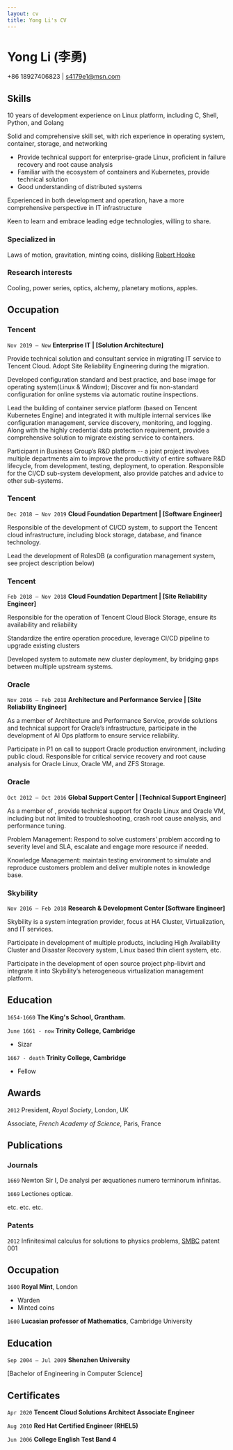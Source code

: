 ```yaml
---
layout: cv
title: Yong Li's CV
---
```

# Yong Li (李勇)

<div id="webaddress">
+86 18927406823 | <a href="s4179e1@msn.com">s4179e1@msn.com</a>
</div>


## Skills

10 years of development experience on Linux platform, including C, Shell, Python, and Golang

Solid and comprehensive skill set, with rich experience in operating system, container, storage, and networking

  - Provide technical support for enterprise-grade Linux, proficient in failure recovery and root cause analysis
  - Familiar with the ecosystem of containers and Kubernetes, provide technical solution
  - Good understanding of distributed systems

Experienced in both development and operation, have a more comprehensive perspective in IT infrastructure

Keen to learn and embrace leading edge technologies, willing to share.


### Specialized in

Laws of motion, gravitation, minting coins, disliking [Robert Hooke](http://en.wikipedia.org/wiki/Robert_Hooke)


### Research interests

Cooling, power series, optics, alchemy, planetary motions, apples.

## Occupation

### Tencent
`Nov 2019 – Now` **Enterprise IT | [Solution Architecture]**

Provide technical solution and consultant service in migrating IT service to Tencent Cloud. Adopt Site Reliability Engineering during the migration.

Developed configuration standard and best practice, and base image for operating system(Linux & Window); Discover and fix non-standard configuration for online systems via automatic routine inspections. 

Lead the building of container service platform (based on Tencent Kubernetes Engine) and integrated it with multiple internal services like configuration management, service discovery, monitoring, and logging. Along with the highly credential data protection requirement, provide a comprehensive solution to migrate existing service to containers.

Participant in Business Group’s R&D platform -- a joint project involves multiple departments aim to improve the productivity of entire software R&D lifecycle, from development, testing, deployment, to operation. Responsible for the CI/CD sub-system development, also provide patches and advice to other sub-systems. 

### Tencent
`Dec 2018 – Nov 2019` **Cloud Foundation Department | [Software Engineer]**

Responsible of the development of CI/CD system, to support the Tencent cloud infrastructure, including block storage, database, and finance technology.

Lead the development of RolesDB (a configuration management system, see project description below)

### Tencent
`Feb 2018 – Nov 2018`  **Cloud Foundation Department | [Site Reliability Engineer]**

Responsible for the operation of Tencent Cloud Block Storage, ensure its availability and reliability

Standardize the entire operation procedure, leverage CI/CD pipeline to upgrade existing clusters

Developed system to automate new cluster deployment, by bridging gaps between multiple upstream systems.

### Oracle
`Nov 2016 – Feb 2018` **Architecture and Performance Service | [Site Reliability Engineer]**

As a member of Architecture and Performance Service, provide solutions and technical support for Oracle’s infrastructure, participate in the development of AI Ops platform to ensure service reliability.

Participate in P1 on call to support Oracle production environment, including public cloud. Responsible for critical service recovery and root cause analysis for Oracle Linux, Oracle VM, and ZFS Storage.

### Oracle
`Oct 2012 – Oct 2016` **Global Support Center | [Technical Support Engineer]**

As a member of , provide technical support for Oracle Linux and Oracle VM, including but not limited to troubleshooting, crash root cause analysis, and performance tuning.

Problem Management: Respond to solve customers’ problem according to severity level and SLA, escalate and engage more resource if needed.

Knowledge Management: maintain testing environment to simulate and reproduce customers problem and deliver multiple notes in knowledge base. 


### Skybility
`Nov 2016 – Feb 2018` **Research & Development Center [Software Engineer]**

Skybility is a system integration provider, focus at HA Cluster, Virtualization, and IT services.

Participate in development of multiple products, including High Availability Cluster and Disaster Recovery system, Linux based thin client system, etc.

Participate in the development of open source project php-libvirt and integrate it into Skybility’s heterogeneous virtualization management platform.

## Education

`1654-1660`
__The King's School, Grantham.__

`June 1661 - now`
__Trinity College, Cambridge__

- Sizar

`1667 - death`
__Trinity College, Cambridge__

- Fellow



## Awards

`2012`
President, *Royal Society*, London, UK

Associate, *French Academy of Science*, Paris, France



## Publications

<!-- A list is also available [online](http://scholar.google.co.uk/citations?user=LTOTl0YAAAAJ) -->

### Journals

`1669`
Newton Sir I, De analysi per æquationes numero terminorum infinitas. 

`1669`
Lectiones opticæ.

etc. etc. etc.

### Patents

`2012`
Infinitesimal calculus for solutions to physics problems, [SMBC](http://www.techdirt.com/articles/20121011/09312820678/if-patents-had-been-around-time-newton.shtml) patent 001


## Occupation

`1600`
__Royal Mint__, London

- Warden
- Minted coins

`1600`
__Lucasian professor of Mathematics__, Cambridge University


## Education

`Sep 2004 – Jul 2009`
**Shenzhen University**

[Bachelor of Engineering in Computer Science] 

## Certificates                                                                                       
`Apr 2020`
__Tencent Cloud Solutions Architect Associate Engineer__

`Aug 2010`
__Red Hat Certified Engineer (RHEL5)__

`Jun 2006`
__College English Test Band 4__


<!-- ### Footer

Last updated: May 2013 -->


